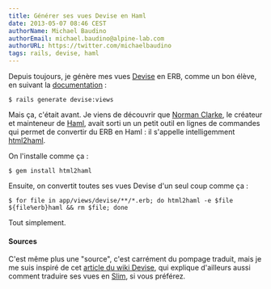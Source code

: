 ```yaml
---
title: Générer ses vues Devise en Haml
date: 2013-05-07 08:46 CEST
authorName: Michael Baudino
authorEmail: michael.baudino@alpine-lab.com
authorURL: https://twitter.com/michaelbaudino
tags: rails, devise, haml
---
```


Depuis toujours, je génère mes vues [Devise](http://devise.plataformatec.com.br) en ERB, comme un bon élève, en suivant la [documentation](http://devise.plataformatec.com.br/#getting-started/configuring-views) :

```shell
$ rails generate devise:views
```

Mais ça, c'était avant. Je viens de découvrir que [Norman Clarke](https://github.com/norman), le créateur et mainteneur de [Haml](http://haml.info), avait sorti un un petit outil en lignes de commandes qui permet de convertir du ERB en Haml : il s'appelle intelligemment [html2haml](https://rubygems.org/gems/html2haml).

On l'installe comme ça :

```shell
$ gem install html2haml
```

Ensuite, on convertit toutes ses vues Devise d'un seul coup comme ça :

```shell
$ for file in app/views/devise/**/*.erb; do html2haml -e $file ${file%erb}haml && rm $file; done
```

Tout simplement.

#### Sources

C'est même plus une "source", c'est carrément du pompage traduit, mais je me suis inspiré de cet [article du wiki Devise](https://github.com/plataformatec/devise/wiki/How-To:-Create-Haml-and-Slim-Views), qui explique d'ailleurs aussi comment traduire ses vues en [Slim](http://slim-lang.com), si vous préférez.


